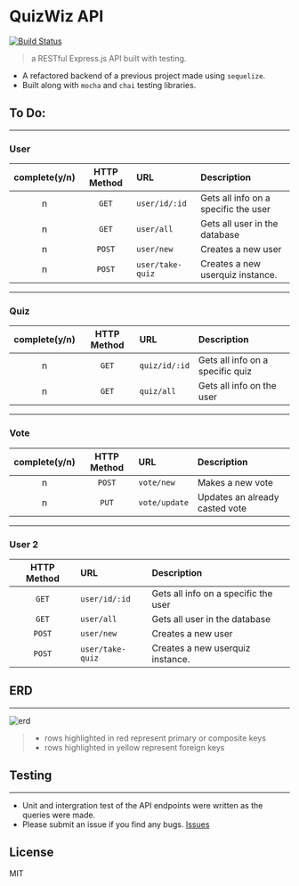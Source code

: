 # QuizWiz API
[![Build Status](https://travis-ci.org/thechutrain/quizwizAPI.svg?branch=master)](https://travis-ci.org/thechutrain/quizwiz)

> a RESTful Express.js API built with testing.

- A refactored backend of a previous project made using `sequelize`.
- Built along with `mocha` and `chai` testing libraries.


## To Do:
----------------------

### User

| complete(y/n) | HTTP Method | URL | Description |
| :---: | :---:         | :------        | :------            |
| n |  `GET`         | `user/id/:id`        |      Gets all info on a specific the user |
| n | `GET`     |  `user/all`      | Gets all user in the database |
| n | `POST`     |  `user/new`      | Creates a new user |
| n | `POST`     |  `user/take-quiz`      | Creates a new userquiz instance. |

---------------
### Quiz

| complete(y/n) | HTTP Method | URL | Description |
| :---: | :---:         | :------        | :------            |
| n | `GET`     |  `quiz/id/:id`      | Gets all info on a specific quiz |
| n | `GET`     |  `quiz/all`      | Gets all info on the user |


---------------
### Vote

| complete(y/n) | HTTP Method | URL | Description |
| :---: | :---:         | :------        | :------            |
| n | `POST`  |  `vote/new`      | Makes a new vote|
| n | `PUT`   |  `vote/update`      | Updates an already casted vote |

---------------
### User 2
| HTTP Method | URL | Description |
| :---:         | :------        | :------            |
|  `GET`         | `user/id/:id`        |      Gets all info on a specific the user |
| `GET`     |  `user/all`      | Gets all user in the database |
| `POST`     |  `user/new`      | Creates a new user |
| `POST`     |  `user/take-quiz`      | Creates a new userquiz instance. |


## ERD
----------------------

![erd](.notes/quizwizERD1.png)
> - rows highlighted in red represent primary or composite keys
> - rows highlighted in yellow represent foreign keys


## Testing
----------------------
- Unit and intergration test of the API endpoints were written as the queries were made.
- Please submit an issue if you find any bugs. [Issues](https://github.com/thechutrain/quizwiz/issues)


## License
MIT
